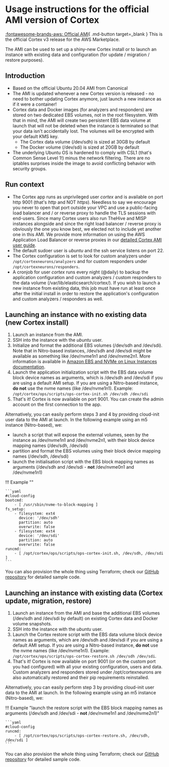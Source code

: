 # Usage instructions for the official AMI version of Cortex

[:fontawesome-brands-aws: Official AMI](https://aws.amazon.com/marketplace/pp/prodview-6mcx44ljm4qla){ .md-button target=_blank } This is the official Cortex v3 release for the AWS Marketplace.

The AMI can be used to set up a shiny-new Cortex install or to launch an instance with existing data and configuration (for update / migration / restore purposes).

## Introduction
* Based on the official Ubuntu 20.04 AMI from Canonical
* The AMI is updated whenever a new Cortex version is released - no need to bother updating Cortex anymore, just launch a new instance as if it were a container!
* Cortex data and Docker images (for analyzers and responders) are stored on two dedicated EBS volumes, not in the root filesystem. With that in mind, the AMI will create two persistent EBS data volume at launch that will not be deleted when the instance is terminated so that your data isn't accidentally lost. The volumes will be encrypted with your default KMS key.
    * The Cortex data volume (/dev/sdh) is sized at 30GB by default
    * The Docker volume (/dev/sdi) is sized at 20GB by default
* The underlying Ubuntu OS is hardened to comply with CSL1 (that's Common Sense Level 1!) minus the network filtering. There are no iptables surprises inside the image to avoid conflicting behavior with security groups.

## Run context
* The Cortex app runs as unprivileged user *cortex* and is available on port http 9001 (that's *http* and NOT *https*). Needless to say we encourage you never to open that port outside your VPC and use a public-facing load balancer and / or reverse proxy to handle the TLS sessions with end-users. Since many Cortex users also run TheHive and MISP instances alongside and since the right load balancer / reverse proxy is obviously the one you know best, we elected not to include yet another one in this AMI. We provide more information on using the AWS Application Load Balancer or reverse proxies in our [detailed Cortex AMI user guide](https://link.to.user.guide.request.form).
* The default sudoer user is *ubuntu* and the ssh service listens on port 22.
* The Cortex configuration is set to look for custom analyzers under `/opt/cortexneurons/analyzers` and for custom responders under `/opt/cortexneurons/responders`.
* A cronjob for user *cortex* runs every night (@daily) to backup the application configuration and custom analyzers / custom responders to the data volume (/var/lib/elasticsearch/cortex/). If you wish to launch a new instance from existing data, this job must have run at least once after the initial install in order to restore the application's configuration  and custom analyzers / responders as well. 

## Launching an instance with no existing data (new Cortex install)
1. Launch an instance from the AMI.
2. SSH into the instance with the *ubuntu* user.
3. Initialize and format the additional EBS volumes (/dev/sdh and /dev/sdi). Note that in Nitro-based instances, /dev/sdh and /dev/sdi might be available as something like /dev/nvme1n1 and /dev/nvme2n1. More information is available in [Amazon EBS and NVMe on Linux Instances documentation](https://docs.aws.amazon.com/AWSEC2/latest/UserGuide/nvme-ebs-volumes.html#identify-nvme-ebs-device).
4. Launch the application initialization script with the EBS data volume block device names as arguments, which is /dev/sdh and /dev/sdi if you are using a default AMI setup. If you are using a Nitro-based instance, **do not** use the nvme names (like /dev/nvme1n1). Example: `/opt/cortex/ops/scripts/ops-cortex-init.sh /dev/sdh /dev/sdi`
5. That's it! Cortex is now available on port 9001. You can create the admin account on the first connection to the app.

Alternatively, you can easily perform steps 3 and 4 by providing cloud-init user data to the AMI at launch. In the following example using an m5 instance (Nitro-based), we:

* launch a script that will expose the external volumes, seen by the instance as /dev/nvme1n1 and /dev/nvme2n1, with their block device mapping names (/dev/sdh, /dev/sdi)
* partition and format the EBS volumes using their block device mapping names (/dev/sdh, /dev/sdi)
* launch the initialisation script with the EBS block mapping names as arguments (/dev/sdh and /dev/sdi - **not** /dev/nvme0n1 and /dev/nvme1n1)

!!! Example ""

    ```yaml
    #cloud-config 
    bootcmd:
        - [ /usr/sbin/nvme-to-block-mapping ]
    fs_setup:
        - filesystem: ext4
          device: '/dev/sdh'
          partition: auto
          overwrite: false
        - filesystem: ext4
          device: '/dev/sdi'
          partition: auto
          overwrite: false
    runcmd:
        - [ /opt/cortex/ops/scripts/ops-cortex-init.sh, /dev/sdh, /dev/sdi ]
    ```

You can also provision the whole thing using Terraform; check our [GitHub repository](https://github.com/StrangeBeeCorp/cloud-distrib-resources/tree/master/aws) for detailed sample code.

## Launching an instance with existing data (Cortex update, migration, restore)

1. Launch an instance from the AMI and base the additional EBS volumes (/dev/sdh and /dev/sdi by default) on existing Cortex data and Docker volume snapshots.
2. SSH into the instance with the *ubuntu* user.
3. Launch the Cortex restore script with the EBS data volume block device names as arguments, which are /dev/sdh and /dev/sdi if you are using a default AMI setup. If you are using a Nitro-based instance, **do not** use the nvme names (like /dev/nvme1n1). Example: `/opt/cortex/ops/scripts/ops-cortex-restore.sh /dev/sdh /dev/sdi`.
4. That's it! Cortex is now available on port 9001 (or on the custom port you had configured) with all your existing configuration, users and data. Custom analyzers and responders stored under /opt/cortexneurons are also automatically restored and their pip requirements reinstalled.

Alternatively, you can easily perform step 3 by providing cloud-init user data to the AMI at launch. In the following example using an m5 instance (Nitro-based), we:

!!! Example  "launch the restore script with the EBS block mapping names as arguments (/dev/sdh and /dev/sdi - **not** /dev/nvme1n1 and /dev/nvme2n1)"

    ```yaml
    #cloud-config 
    runcmd:
        - [ /opt/cortex/ops/scripts/ops-cortex-restore.sh, /dev/sdh, /dev/sdi ]
    ```

You can also provision the whole thing using Terraform; check our [GitHub repository](https://github.com/StrangeBeeCorp/cloud-distrib-resources/tree/master/aws) for detailed sample code.